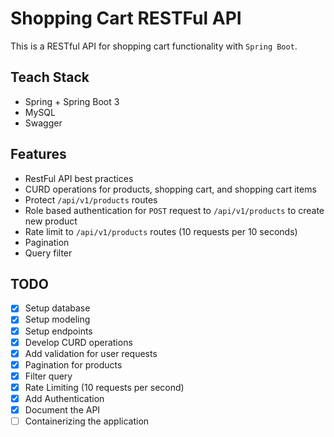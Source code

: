 # Shopping Cart RESTFul API

This is a RESTful API for shopping cart functionality with `Spring Boot`.

## Teach Stack

- Spring + Spring Boot 3
- MySQL
- Swagger

## Features

- RestFul API best practices
- CURD operations for products, shopping cart, and shopping cart items
- Protect `/api/v1/products` routes
- Role based authentication for `POST` request to `/api/v1/products` to create new product
- Rate limit to `/api/v1/products` routes (10 requests per 10 seconds)
- Pagination
- Query filter

## TODO

- [x] Setup database
- [x] Setup modeling
- [x] Setup endpoints
- [x] Develop CURD operations
- [x] Add validation for user requests
- [x] Pagination for products
- [x] Filter query
- [x] Rate Limiting (10 requests per second)
- [x] Add Authentication
- [x] Document the API
- [ ] Containerizing the application
